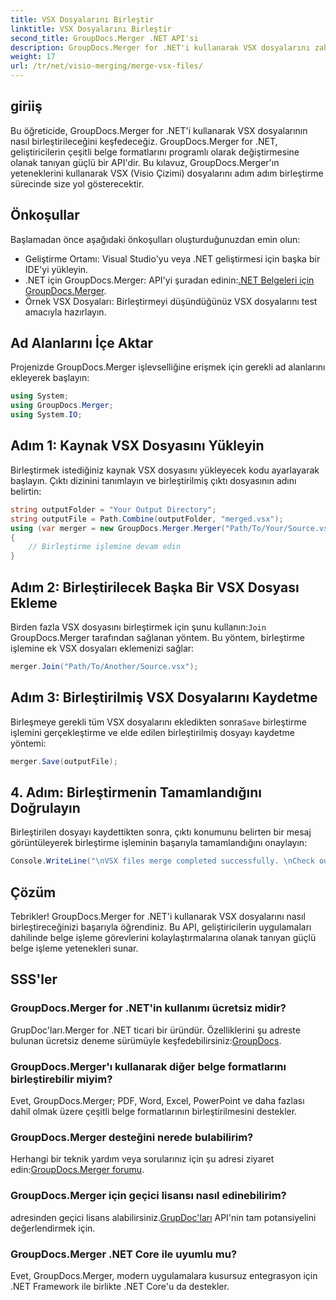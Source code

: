 ```yaml
---
title: VSX Dosyalarını Birleştir
linktitle: VSX Dosyalarını Birleştir
second_title: GroupDocs.Merger .NET API'si
description: GroupDocs.Merger for .NET'i kullanarak VSX dosyalarını zahmetsizce nasıl birleştireceğinizi öğrenin. Bu kapsamlı kılavuz, belge işleme görevlerini basitleştirir.
weight: 17
url: /tr/net/visio-merging/merge-vsx-files/
---
```

## giriiş
Bu öğreticide, GroupDocs.Merger for .NET'i kullanarak VSX dosyalarının nasıl birleştirileceğini keşfedeceğiz. GroupDocs.Merger for .NET, geliştiricilerin çeşitli belge formatlarını programlı olarak değiştirmesine olanak tanıyan güçlü bir API'dir. Bu kılavuz, GroupDocs.Merger'ın yeteneklerini kullanarak VSX (Visio Çizimi) dosyalarını adım adım birleştirme sürecinde size yol gösterecektir.
## Önkoşullar
Başlamadan önce aşağıdaki önkoşulları oluşturduğunuzdan emin olun:
- Geliştirme Ortamı: Visual Studio'yu veya .NET geliştirmesi için başka bir IDE'yi yükleyin.
-  .NET için GroupDocs.Merger: API'yi şuradan edinin:[.NET Belgeleri için GroupDocs.Merger](https://tutorials.groupdocs.com/merger/net/).
- Örnek VSX Dosyaları: Birleştirmeyi düşündüğünüz VSX dosyalarını test amacıyla hazırlayın.

## Ad Alanlarını İçe Aktar
Projenizde GroupDocs.Merger işlevselliğine erişmek için gerekli ad alanlarını ekleyerek başlayın:
```csharp
using System; 
using GroupDocs.Merger;
using System.IO;
```
## Adım 1: Kaynak VSX Dosyasını Yükleyin
Birleştirmek istediğiniz kaynak VSX dosyasını yükleyecek kodu ayarlayarak başlayın. Çıktı dizinini tanımlayın ve birleştirilmiş çıktı dosyasının adını belirtin:
```csharp
string outputFolder = "Your Output Directory";
string outputFile = Path.Combine(outputFolder, "merged.vsx");
using (var merger = new GroupDocs.Merger.Merger("Path/To/Your/Source.vsx"))
{
    // Birleştirme işlemine devam edin
}
```
## Adım 2: Birleştirilecek Başka Bir VSX Dosyası Ekleme
 Birden fazla VSX dosyasını birleştirmek için şunu kullanın:`Join` GroupDocs.Merger tarafından sağlanan yöntem. Bu yöntem, birleştirme işlemine ek VSX dosyaları eklemenizi sağlar:
```csharp
merger.Join("Path/To/Another/Source.vsx");
```
## Adım 3: Birleştirilmiş VSX Dosyalarını Kaydetme
 Birleşmeye gerekli tüm VSX dosyalarını ekledikten sonra`Save` birleştirme işlemini gerçekleştirme ve elde edilen birleştirilmiş dosyayı kaydetme yöntemi:
```csharp
merger.Save(outputFile);
```
## 4. Adım: Birleştirmenin Tamamlandığını Doğrulayın
Birleştirilen dosyayı kaydettikten sonra, çıktı konumunu belirten bir mesaj görüntüleyerek birleştirme işleminin başarıyla tamamlandığını onaylayın:
```csharp
Console.WriteLine("\nVSX files merge completed successfully. \nCheck output in {0}", outputFolder);
```

## Çözüm
Tebrikler! GroupDocs.Merger for .NET'i kullanarak VSX dosyalarını nasıl birleştireceğinizi başarıyla öğrendiniz. Bu API, geliştiricilerin uygulamaları dahilinde belge işleme görevlerini kolaylaştırmalarına olanak tanıyan güçlü belge işleme yetenekleri sunar.

## SSS'ler
### GroupDocs.Merger for .NET'in kullanımı ücretsiz midir?
 GrupDoc'ları.Merger for .NET ticari bir üründür. Özelliklerini şu adreste bulunan ücretsiz deneme sürümüyle keşfedebilirsiniz:[GroupDocs](https://releases.groupdocs.com/).
### GroupDocs.Merger'ı kullanarak diğer belge formatlarını birleştirebilir miyim?
Evet, GroupDocs.Merger; PDF, Word, Excel, PowerPoint ve daha fazlası dahil olmak üzere çeşitli belge formatlarının birleştirilmesini destekler.
### GroupDocs.Merger desteğini nerede bulabilirim?
 Herhangi bir teknik yardım veya sorularınız için şu adresi ziyaret edin:[GroupDocs.Merger forumu](https://forum.groupdocs.com/c/merger/32).
### GroupDocs.Merger için geçici lisansı nasıl edinebilirim?
 adresinden geçici lisans alabilirsiniz.[GrupDoc'ları](https://purchase.groupdocs.com/temporary-license/) API'nin tam potansiyelini değerlendirmek için.
### GroupDocs.Merger .NET Core ile uyumlu mu?
Evet, GroupDocs.Merger, modern uygulamalara kusursuz entegrasyon için .NET Framework ile birlikte .NET Core'u da destekler.